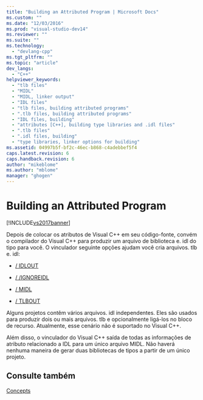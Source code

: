 ```yaml
---
title: "Building an Attributed Program | Microsoft Docs"
ms.custom: ""
ms.date: "12/03/2016"
ms.prod: "visual-studio-dev14"
ms.reviewer: ""
ms.suite: ""
ms.technology: 
  - "devlang-cpp"
ms.tgt_pltfrm: ""
ms.topic: "article"
dev_langs: 
  - "C++"
helpviewer_keywords: 
  - "tlb files"
  - "MIDL"
  - "MIDL, linker output"
  - "IDL files"
  - "tlb files, building attributed programs"
  - ".tlb files, building attributed programs"
  - "IDL files, building"
  - "attributes [C++], building type libraries and .idl files"
  - ".tlb files"
  - ".idl files, building"
  - "type libraries, linker options for building"
ms.assetid: 04997b5f-bf2c-46ec-b868-c4adebbef5f4
caps.latest.revision: 6
caps.handback.revision: 6
author: "mikeblome"
ms.author: "mblome"
manager: "ghogen"
---
```

# Building an Attributed Program
[!INCLUDE[vs2017banner](../assembler/inline/includes/vs2017banner.md)]

Depois de colocar os atributos de Visual C\+\+ em seu código\-fonte, convém o compilador do Visual C\+\+ para produzir um arquivo de biblioteca e. idl do tipo para você.  O vinculador seguinte opções ajudam você cria arquivos. tlb e. idl:  
  
-   [\/ IDLOUT](../Topic/-IDLOUT%20\(Name%20MIDL%20Output%20Files\).md)  
  
-   [\/ \/IGNOREIDL](../build/reference/ignoreidl-don-t-process-attributes-into-midl.md)  
  
-   [\/ MIDL](../build/reference/midl-specify-midl-command-line-options.md)  
  
-   [\/ TLBOUT](../build/reference/tlbout-name-dot-tlb-file.md)  
  
 Alguns projetos contêm vários arquivos. idl independentes.  Eles são usados para produzir dois ou mais arquivos. tlb e opcionalmente ligá\-los no bloco de recurso.  Atualmente, esse cenário não é suportado no Visual C\+\+.  
  
 Além disso, o vinculador do Visual C\+\+ saída de todas as informações de atributo relacionado a IDL para um único arquivo MIDL.  Não haverá nenhuma maneira de gerar duas bibliotecas de tipos a partir de um único projeto.  
  
## Consulte também  
 [Concepts](../windows/attributed-programming-concepts.md)